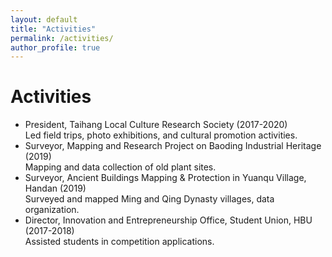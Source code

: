 ```yaml
---
layout: default
title: "Activities"
permalink: /activities/
author_profile: true
---
```


# Activities

- President, Taihang Local Culture Research Society (2017-2020)  
  Led field trips, photo exhibitions, and cultural promotion activities.
- Surveyor, Mapping and Research Project on Baoding Industrial Heritage (2019)  
  Mapping and data collection of old plant sites.
- Surveyor, Ancient Buildings Mapping & Protection in Yuanqu Village, Handan (2019)  
  Surveyed and mapped Ming and Qing Dynasty villages, data organization.
- Director, Innovation and Entrepreneurship Office, Student Union, HBU (2017-2018)  
  Assisted students in competition applications. 